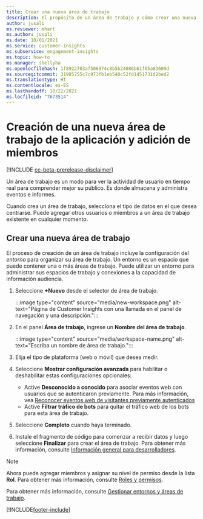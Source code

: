 ```yaml
---
title: Crear una nueva área de trabajo
description: El propósito de un área de trabajo y cómo crear una nueva.
author: jusali
ms.reviewer: mhart
ms.author: jusali
ms.date: 10/01/2021
ms.service: customer-insights
ms.subservice: engagement-insights
ms.topic: how-to
ms.manager: shellyha
ms.openlocfilehash: 1f8922703af506974c8b5b24086b61f05a83609d
ms.sourcegitcommit: 31985755c7c973fb1eb540c52fd1451731d2bed2
ms.translationtype: HT
ms.contentlocale: es-ES
ms.lasthandoff: 10/22/2021
ms.locfileid: "7673514"
---
```

# <a name="create-a-new-workspace-and-add-members"></a>Creación de una nueva área de trabajo de la aplicación y adición de miembros

[!INCLUDE [cc-beta-prerelease-disclaimer](includes/cc-beta-prerelease-disclaimer.md)]

Un área de trabajo es un modo para ver la actividad de usuario en tiempo real para comprender mejor su público. Es donde almacena y administra eventos e informes.

Cuando crea un área de trabajo, selecciona el tipo de datos en el que desea centrarse. Puede agregar otros usuarios o miembros a un área de trabajo existente en cualquier momento. 

## <a name="create-a-new-workspace"></a>Crear una nueva área de trabajo

El proceso de creación de un área de trabajo incluye la configuración del *entorno* para organizar su área de trabajo. Un entorno es un espacio que puede contener una o más áreas de trabajo. Puede utilizar un entorno para administrar sus espacios de trabajo y conexiones a la capacidad de información audiencia.

1. Seleccione **+Nuevo** desde el selector de área de trabajo.

   :::image type="content" source="media/new-workspace.png" alt-text="Página de Customer Insights con una llamada en el panel de navegación y una descripción.":::

1. En el panel **Área de trabajo**, ingrese un **Nombre del área de trabajo**.

   :::image type="content" source="media/workspace-name.png" alt-text="Escriba un nombre de área de trabajo.":::

1. Elija el tipo de plataforma (web o móvil) que desea medir.

1. Seleccione **Mostrar configuración avanzada** para habilitar o deshabilitar estas configuraciones opcionales:

   - Active **Desconocido a conocido** para asociar eventos web con usuarios que se autenticaron previamente. Para más información, vea [Reconocer eventos web de visitantes previamente autenticados](unknown-to-known.md)
   - Active **Filtrar tráfico de bots** para quitar el tráfico web de los bots para esta área de trabajo. 

1. Seleccione **Completo** cuando haya terminado. 

1. Instale el fragmento de código para comenzar a recibir datos y luego seleccione **Finalizar** para crear el área de trabajo. Para obtener más información, consulte [Información general para desarrolladores](developer-resources.md).

> [!NOTE]
> Ahora puede agregar miembros y asignar su nivel de permiso desde la lista **Rol**. Para obtener más información, consulte [Roles y permisos](user-roles.md). 

Para obtener más información, consulte [Gestionar entornos y áreas de trabajo](manage-environments-workspaces.md).


[!INCLUDE[footer-include](../includes/footer-banner.md)]
